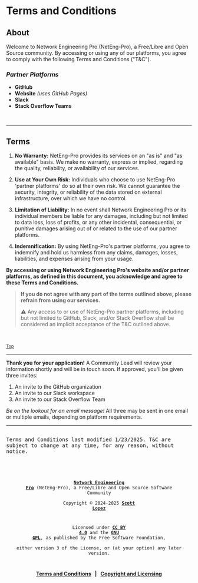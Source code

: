 <!-- SPDX-License-Identifier: CC-BY-4.0 OR GPL-3.0-or-later -->
<!-- This file is part of Network Engineering Pro -->

<!--
Network Engineering Pro (NetEng-Pro), a Free/Libre and Open Source Community
Copyright © 2024-2025 Scott Lopez

---

I. Creative Commons Attribution 4.0 International

Network Engineering Pro (the "Licensed Material") is licensed under Creative Commons Attribution 4.0 International ("CC BY 4.0").
To view a copy of this license, visit https://creativecommons.org/licenses/by/4.0/.

Per the terms of the License, you are free to distribute, remix, adapt, and build upon the Licensed Material for any purpose, even commercially.
You must give appropriate credit, provide a link to the License, and indicate if changes were made.

The Licensor offers the Licensed Material as-is and as-available, and makes no representations or warranties of any kind concerning the Licensed Material, whether express, implied, statutory, or other. This includes, without limitation, warranties of title, merchantability, fitness for a particular purpose, non-infringement, absence of latent or other defects, accuracy, or the presence or absence of errors, whether or not known or discoverable.

Permissions beyond the scope of this License—or instead of those permitted by this License—may be available as further defined within this document.

  SPDX Reference: https://spdx.org/licenses/CC-BY-4.0.html
  Canonical URL: https://creativecommons.org/licenses/by/4.0/

---

II. GNU General Public License

Network Engineering Pro is free software: you can redistribute it and/or modify it under the terms of the GNU General Public License ("GNU GPL") as published by the Free Software Foundation, either version 3 of the License, or (at your option) any later version.

This material is distributed in the hope that it will be useful, but WITHOUT ANY WARRANTY; without even the implied warranty of MERCHANTABILITY or
FITNESS FOR A PARTICULAR PURPOSE.

See the GNU General Public License for more details.

  SPDX Reference: https://spdx.org/licenses/GPL-3.0-or-later.html
  Canonical URL: https://www.gnu.org/licenses/gpl-3.0.html

---

Author: Scott Lopez
Email: <contact@neteng.pro>
Web: <https://bio.neteng.pro>
-->

# <a id="top">Terms and Conditions</a>

## About

Welcome to Network Engineering Pro (NetEng-Pro), a Free/Libre and Open Source community. By accessing or using any of our platforms, you agree to comply with the following Terms and Conditions ("T&C").

### _Partner Platforms_

- **GitHub**
- **Website** _(uses GitHub Pages)_
- **Slack**
- **Stack Overflow Teams**

&nbsp;

---

## Terms

1. **No Warranty:** NetEng-Pro provides its services on an "as is" and "as available" basis. We make no warranty, express or implied, regarding the quality, reliability, or availability of our services.

2. **Use at Your Own Risk:** Individuals who choose to use NetEng-Pro 'partner platforms' do so at their own risk. We cannot guarantee the security, integrity, or reliability of the data stored on external infrastructure, over which we have no control.

3. **Limitation of Liability:** In no event shall Network Engineering Pro or its individual members be liable for any damages, including but not limited to data loss, loss of profits, or any other incidental, consequential, or punitive damages arising out of or related to the use of our partner platforms.

4. **Indemnification:** By using NetEng-Pro's partner platforms, you agree to indemnify and hold us harmless from any claims, damages, losses, liabilities, and expenses arising from your usage.

**By accessing or using Network Engineering Pro's website and/or partner platforms, as defined in this document, you acknowledge and agree to these Terms and Conditions.**

> **If you do not agree with any part of the terms outlined above, please
> refrain from using our services.**
>
> ⚠️ Any access to or use of NetEng-Pro partner platforms, including but not
> limited to GitHub, Slack, and/or Stack Overflow shall be considered an
> implicit acceptance of the T&C outlined above.

&nbsp;

<sub>[Top](#top)</sub>

---

**Thank you for your application!** A Community Lead will review your information shortly and will be in touch soon. If approved, you'll be given three invites:

1. An invite to the GitHub organization
2. An invite to our Slack workspace
3. An invite to our Stack Overflow Team

_Be on the lookout for an email message!_ All three may be sent in one email or multiple emails, depending on platform requirements.

---

<pre style="white-space: pre-wrap;">

Terms and Conditions last modified 1/23/2025. T&C are subject to change at any time, for any reason, without notice.

</pre>

<code style="height: 50vh; width: 100%; background: transparent; border: none; border-radius: 0; resize: none; outline: none; text-align: center; font-size: 12px;">

**[Network Engineering Pro](https://neteng.pro/)** (NetEng-Pro), a Free/Libre and Open Source Software Community  
Copyright &copy; 2024-2025 **[Scott Lopez](https://bio.neteng.pro)**

Licensed under **[CC BY 4.0](https://creativecommons.org/licenses/by/4.0/)** and the **[GNU GPL](https://spdx.org/licenses/GPL-3.0-or-later.html)**, as published by the Free Software Foundation,  
either version 3 of the License, or (at your option) any later version.

</code>

<span style="text-align: center; font-size: 14px; font-weight: bold;">

[Terms and Conditions](https://github.com/NetEng-Pro/neteng-pro.github.io/blob/master/pages/terms.md) &nbsp; | &nbsp; [Copyright and Licensing](https://github.com/NetEng-Pro/neteng-pro.github.io/blob/master/LICENSE.md)

</span>
